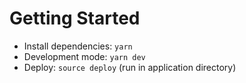 # Getting Started

- Install dependencies: `yarn`
- Development mode: `yarn dev`
- Deploy: `source deploy` (run in application directory)

